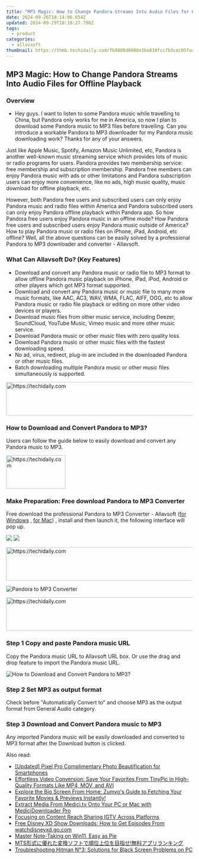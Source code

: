 ```yaml
---
title: "MP3 Magic: How to Change Pandora Streams Into Audio Files for Offline Playback"
date: 2024-09-26T18:14:06.654Z
updated: 2024-09-29T18:10:27.796Z
tags:
  - product
categories:
  - allavsoft
thumbnail: https://thmb.techidaily.com/fb9800d0908e1be810fcc7b3cec05fac87c5747d21be749110f5088c0bdb4490.jpg
---
```


## MP3 Magic: How to Change Pandora Streams Into Audio Files for Offline Playback

### Overview

* Hey guys. I want to listen to some Pandora music while travelling to China, but Pandora only works for me in America, so now I plan to download some Pandora music to MP3 files before travelling. Can you introduce a workable Pandora to MP3 downloader for my Pandora music downloading work? Thanks for any of your answers.

Just like Apple Music, Spotify, Amazon Music Unlimited, etc, Pandora is another well-known music streaming service which provides lots of music or radio programs for users. Pandora provides two membership service: free membership and subscription membership. Pandora free members can enjoy Pandora music with ads or other limitations and Pandora subscription users can enjoy more convenience, like no ads, high music quality, music download for offline playback, etc.

However, both Pandora free users and subscribed users can only enjoy Pandora music and radio files within America and Pandora subscribed users can only enjoy Pandora offline playback within Pandora app. So how Pandora free users enjoy Pandora music in an offline mode? How Pandora free users and subscribed users enjoy Pandora music outside of America? How to play Pandora music or radio files on iPhone, iPad, Android, etc offline? Well, all the above questions can be easily solved by a professional Pandora to MP3 downloader and converter - Allavsoft.

### What Can Allavsoft Do? (Key Features)

* Download and convert any Pandora music or radio file to MP3 format to allow offline Pandora music playback on iPhone, iPad, iPod, Android or other players which got MP3 format supported.
* Download and convert any Pandora music or music file to many more music formats, like AAC, AC3, WAV, WMA, FLAC, AIFF, OGG, etc to allow Pandora music or radio file playback or editing on more other video devices or players.
* Download music files from other music service, including Deezer, SoundCloud, YouTube Music, Vimeo music and more other music service.
* Download Pandora music or other music files with zero quality loss.
* Download Pandora music or other music files with the fastest downloading speed.
* No ad, virus, redirect, plug-in are included in the downloaded Pandora or other music files.
* Batch downloading multiple Pandora music or other music files simultaneously is supported.

<!-- affiliate ads begin -->
<a href="https://appsumo.8odi.net/c/5597632/2151854/7443" target="_top" id="2151854">
  <img src="//a.impactradius-go.com/display-ad/7443-2151854" border="0" alt="https://techidaily.com" width="600" height="90"/>
</a>
<img height="0" width="0" src="https://appsumo.8odi.net/i/5597632/2151854/7443" style="position:absolute;visibility:hidden;" border="0" />
<!-- affiliate ads end -->

### How to Download and Convert Pandora to MP3?

Users can follow the guide below to easily download and convert any Pandora music to MP3.

<!-- affiliate ads begin -->
<a href="https://aligracehair.sjv.io/c/5597632/2135366/19272" target="_top" id="2135366">
  <img src="//a.impactradius-go.com/display-ad/19272-2135366" border="0" alt="https://techidaily.com" width="160" height="90"/>
</a>
<img height="0" width="0" src="https://aligracehair.sjv.io/i/5597632/2135366/19272" style="position:absolute;visibility:hidden;" border="0" />
<!-- affiliate ads end -->

### Make Preparation: Free download Pandora to MP3 Converter

Free download the professional Pandora to MP3 Converter - Allavsoft ([for Windows](https://tools.techidaily.com/allavsoft/products/) , [for Mac](https://tools.techidaily.com/allavsoft/products/)) , install and then launch it, the following interface will pop up.

[![](https://www.allavsoft.com/how-to/../images/how-to/free-download-win.jpg)](https://tools.techidaily.com/allavsoft/products/) [![](https://www.allavsoft.com/how-to/../images/how-to/free-download-mac.jpg)](https://tools.techidaily.com/allavsoft/products/)

<!-- affiliate ads begin -->
<a href="https://appsumo.8odi.net/c/5597632/2075461/7443" target="_top" id="2075461">
  <img src="//a.impactradius-go.com/display-ad/7443-2075461" border="0" alt="https://techidaily.com" width="728" height="90"/>
</a>
<img height="0" width="0" src="https://appsumo.8odi.net/i/5597632/2075461/7443" style="position:absolute;visibility:hidden;" border="0" />
<!-- affiliate ads end -->

![Pandora to MP3 Converter](https://www.allavsoft.com/how-to/../images/allavsoft/screen-shot-600.jpg)

<!-- affiliate ads begin -->
<a href="https://appsumo.8odi.net/c/5597632/2068417/7443" target="_top" id="2068417">
  <img src="//a.impactradius-go.com/display-ad/7443-2068417" border="0" alt="https://techidaily.com" width="728" height="90"/>
</a>
<img height="0" width="0" src="https://appsumo.8odi.net/i/5597632/2068417/7443" style="position:absolute;visibility:hidden;" border="0" />
<!-- affiliate ads end -->

### Step 1 Copy and paste Pandora music URL

Copy the Pandora music URL to Allavsoft URL box. Or use the drag and drop feature to import the Pandora music URL.

![How to Download and Convert Pandora to MP3?](https://www.allavsoft.com/how-to/../images/how-to/download-rtmp-video/download-rtmp-video.jpg)

### Step 2 Set MP3 as output format

Check before "Automatically Convert to" and choose MP3 as the output format from General Audio category.

### Step 3 Download and Convert Pandora music to MP3

Any imported Pandora music will be easily downloaded and converted to MP3 format after the Download button is clicked.

<ins class="adsbygoogle"
     style="display:block"
     data-ad-format="autorelaxed"
     data-ad-client="ca-pub-7571918770474297"
     data-ad-slot="1223367746"></ins>

<ins class="adsbygoogle"
     style="display:block"
     data-ad-client="ca-pub-7571918770474297"
     data-ad-slot="8358498916"
     data-ad-format="auto"
     data-full-width-responsive="true"></ins>

<span class="atpl-alsoreadstyle">Also read:</span>
<div><ul>
<li><a href="https://extra-skills.techidaily.com/updated-pixel-pro-complimentary-photo-beautification-for-smartphones/"><u>[Updated] Pixel Pro Complimentary Photo Beautification for Smartphones</u></a></li>
<li><a href="https://discover-exceptional.techidaily.com/effortless-video-conversion-save-your-favorites-from-tinypic-in-high-quality-formats-like-mp4-mov-and-avi/"><u>Effortless Video Conversion: Save Your Favorites From TinyPic in High-Quality Formats Like MP4, MOV, and AVI</u></a></li>
<li><a href="https://discover-exceptional.techidaily.com/explore-the-big-screen-from-home-zumvos-guide-to-fetching-your-favorite-movies-and-previews-instantly/"><u>Explore the Big Screen From Home: Zumvo's Guide to Fetching Your Favorite Movies & Previews Instantly!</u></a></li>
<li><a href="https://discover-exceptional.techidaily.com/extract-media-from-medicitv-onto-your-pc-or-mac-with-medicidownloader-pro/"><u>Extract Media From Medici.tv Onto Your PC or Mac with MediciDownloader Pro</u></a></li>
<li><a href="https://instagram-videos.techidaily.com/focusing-on-content-reach-sharing-igtv-across-platforms/"><u>Focusing on Content Reach Sharing IGTV Across Platforms</u></a></li>
<li><a href="https://discover-exceptional.techidaily.com/free-disney-xd-show-downloads-how-to-get-episodes-from-watchdisneyxdgocom/"><u>Free Disney XD Show Downloads: How to Get Episodes From watchdisneyxd.go.com</u></a></li>
<li><a href="https://windows11.techidaily.com/master-note-taking-on-win11-easy-as-pie/"><u>Master Note-Taking on Win11, Easy as Pie</u></a></li>
<li><a href="https://eaxpv-info.techidaily.com/1725286548394-mts/"><u>MTS形式に優れた変換ソフトで順位上位を目指せ!無料アプリランキング</u></a></li>
<li><a href="https://win-solutions.techidaily.com/troubleshooting-hitman-n3-solutions-for-black-screen-problems-on-pc/"><u>Troubleshooting Hitman N°3: Solutions for Black Screen Problems on PC</u></a></li>
</ul></div>

